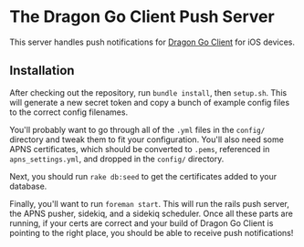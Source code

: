 # The Dragon Go Client Push Server

This server handles push notifications for
[Dragon Go Client](http://dgs.uberweiss.net) for iOS devices.

## Installation

After checking out the repository, run `bundle install`, then
`setup.sh`. This will generate a new secret token and copy a bunch of
example config files to the correct config filenames.

You'll probably want to go through all of the `.yml` files in the
`config/` directory and tweak them to fit your configuration. You'll
also need some APNS certificates, which should be converted to
`.pems`, referenced in `apns_settings.yml`, and dropped in the
`config/` directory.

Next, you should run `rake db:seed` to get the certificates added to
your database.

Finally, you'll want to run `foreman start`. This will run the rails
push server, the APNS pusher, sidekiq, and a sidekiq scheduler. Once
all these parts are running, if your certs are correct and your build
of Dragon Go Client is pointing to the right place, you should be able
to receive push notifications!
